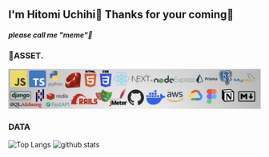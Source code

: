 ## I'm Hitomi Uchihi🙌 Thanks for your coming🎉
##### please call me "meme"👀

### 🌱ASSET.
![no images...](my_asset.png)
### DATA
<p align="left"> 
  <img alt="Top Langs" height="130px" src="https://github-readme-stats.vercel.app/api/top-langs/?username=hitomiuchihi&layout=compact&show_icons=true" />
  <img alt="github stats" height="130px" src="https://github-readme-stats.vercel.app/api?username=hitomiuchihi&show_icons=ture" />
</p>
<!--
**hitomiuchihi/hitomiuchihi** is a ✨ _special_ ✨ repository because its `README.md` (this file) appears on your GitHub profile.

Here are some ideas to get you started:

- 🔭 I’m currently working on ...
- 🌱 I’m currently learning ...
- 👯 I’m looking to collaborate on ...
- 🤔 I’m looking for help with ...
- 💬 Ask me about ...
- 📫 How to reach me: ...
- 😄 Pronouns: ...
- ⚡ Fun fact: ...
-->
